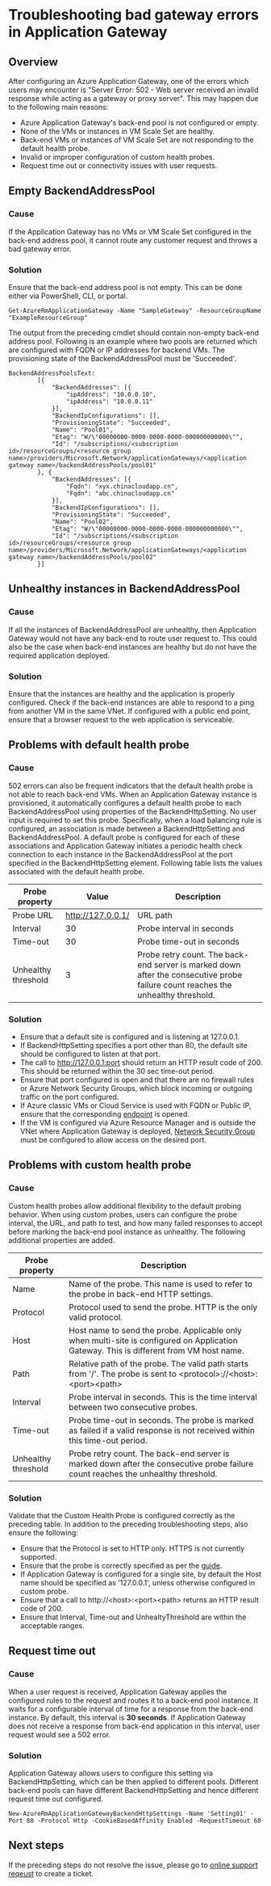 <properties
   pageTitle="Troubleshoot Application Gateway Bad Gateway (502) errors | Azure"
   description="Learn how to troubleshoot Application Gateway 502 errors"
   services="application-gateway"
   documentationCenter="na"
   authors="amitsriva"
   manager="rossort"
   editor=""
   tags="azure-resource-manager"
/>
<tags  
   ms.service="application-gateway"
   ms.devlang="na"
   ms.topic="article"
   ms.tgt_pltfrm="na"
   ms.workload="infrastructure-services"
   ms.date="09/02/2016"
   wacn.date=""
   ms.author="amitsriva" />

# Troubleshooting bad gateway errors in Application Gateway

## Overview

After configuring an Azure Application Gateway, one of the errors which users may encounter is "Server Error: 502 - Web server received an invalid response while acting as a gateway or proxy server". This may happen due to the following main reasons:

- Azure Application Gateway's back-end pool is not configured or empty.
- None of the VMs or instances in VM Scale Set are healthy.
- Back-end VMs or instances of VM Scale Set are not responding to the default health probe.
- Invalid or improper configuration of custom health probes.
- Request time out or connectivity issues with user requests.

## Empty BackendAddressPool

### Cause

If the Application Gateway has no VMs or VM Scale Set configured in the back-end address pool, it cannot route any customer request and throws a bad gateway error.

### Solution

Ensure that the back-end address pool is not empty. This can be done either via PowerShell, CLI, or portal.

	Get-AzureRmApplicationGateway -Name "SampleGateway" -ResourceGroupName "ExampleResourceGroup"

The output from the preceding cmdlet should contain non-empty back-end address pool. Following is an example where two pools are returned which are configured with FQDN or IP addresses for backend VMs. The provisioning state of the BackendAddressPool must be 'Succeeded'.
	
	BackendAddressPoolsText: 
			[{
				"BackendAddresses": [{
					"ipAddress": "10.0.0.10",
					"ipAddress": "10.0.0.11"
				}],
				"BackendIpConfigurations": [],
				"ProvisioningState": "Succeeded",
				"Name": "Pool01",
				"Etag": "W/\"00000000-0000-0000-0000-000000000000\"",
				"Id": "/subscriptions/<subscription id>/resourceGroups/<resource group name>/providers/Microsoft.Network/applicationGateways/<application gateway name>/backendAddressPools/pool01"
			}, {
				"BackendAddresses": [{
					"Fqdn": "xyx.chinacloudapp.cn",
					"Fqdn": "abc.chinacloudapp.cn"
				}],
				"BackendIpConfigurations": [],
				"ProvisioningState": "Succeeded",
				"Name": "Pool02",
				"Etag": "W/\"00000000-0000-0000-0000-000000000000\"",
				"Id": "/subscriptions/<subscription id>/resourceGroups/<resource group name>/providers/Microsoft.Network/applicationGateways/<application gateway name>/backendAddressPools/pool02"
			}]


## Unhealthy instances in BackendAddressPool

### Cause

If all the instances of BackendAddressPool are unhealthy, then Application Gateway would not have any back-end to route user request to. This could also be the case when back-end instances are healthy but do not have the required application deployed.

### Solution

Ensure that the instances are healthy and the application is properly configured. Check if the back-end instances are able to respond to a ping from another VM in the same VNet. If configured with a public end point, ensure that a browser request to the web application is serviceable.

## Problems with default health probe

### Cause

502 errors can also be frequent indicators that the default health probe is not able to reach back-end VMs. When an Application Gateway instance is provisioned, it automatically configures a default health probe to each BackendAddressPool using properties of the BackendHttpSetting. No user input is required to set this probe. Specifically, when a load balancing rule is configured, an association is made between a BackendHttpSetting and BackendAddressPool. A default probe is configured for each of these associations and Application Gateway initiates a periodic health check connection to each instance in the BackendAddressPool at the port specified in the BackendHttpSetting element. Following table lists the values associated with the default health probe.


|Probe property | Value | Description|
|---|---|---|
| Probe URL| http://127.0.0.1/ | URL path |
| Interval | 30 | Probe interval in seconds |
| Time-out  | 30 | Probe time-out in seconds |
| Unhealthy threshold | 3 | Probe retry count. The back-end server is marked down after the consecutive probe failure count reaches the unhealthy threshold. |

### Solution

- Ensure that a default site is configured and is listening at 127.0.0.1.
- If BackendHttpSetting specifies a port other than 80, the default site should be configured to listen at that port.
- The call to http://127.0.0.1:port should return an HTTP result code of 200. This should be returned within the 30 sec time-out period.
- Ensure that port configured is open and that there are no firewall rules or Azure Network Security Groups, which block incoming or outgoing traffic on the port configured.
- If Azure classic VMs or Cloud Service is used with FQDN or Public IP, ensure that the corresponding [endpoint](/documentation/articles/virtual-machines-windows-classic-setup-endpoints/) is opened.
- If the VM is configured via Azure Resource Manager and is outside the VNet where Application Gateway is deployed, [Network Security Group](/documentation/articles/virtual-networks-nsg/) must be configured to allow access on the desired port.


## Problems with custom health probe

### Cause

Custom health probes allow additional flexibility to the default probing behavior. When using custom probes, users can configure the probe interval, the URL, and path to test, and how many failed responses to accept before marking the back-end pool instance as unhealthy. The following additional properties are added.

|Probe property| Description|
|---|---|
| Name | Name of the probe. This name is used to refer to the probe in back-end HTTP settings. |
| Protocol | Protocol used to send the probe. HTTP is the only valid protocol. |
| Host |  Host name to send the probe. Applicable only when multi-site is configured on Application Gateway. This is different from VM host name.  |
| Path | Relative path of the probe. The valid path starts from '/'. The probe is sent to \<protocol\>://\<host\>:\<port\>\<path\> |
| Interval | Probe interval in seconds. This is the time interval between two consecutive probes.|
| Time-out | Probe time-out in seconds. The probe is marked as failed if a valid response is not received within this time-out period. |
| Unhealthy threshold | Probe retry count. The back-end server is marked down after the consecutive probe failure count reaches the unhealthy threshold. |


### Solution

Validate that the Custom Health Probe is configured correctly as the preceding table. In addition to the preceding troubleshooting steps, also ensure the following:

- Ensure that the Protocol is set to HTTP only. HTTPS is not currently supported.
- Ensure that the probe is correctly specified as per the [guide](/documentation/articles/application-gateway-create-probe-ps/).
- If Application Gateway is configured for a single site, by default the Host name should be specified as '127.0.0.1', unless otherwise configured in custom probe.
- Ensure that a call to http://\<host\>:\<port\>\<path\> returns an HTTP result code of 200.
- Ensure that Interval, Time-out and UnhealtyThreshold are within the acceptable ranges.

## Request time out

### Cause

When a user request is received, Application Gateway applies the configured rules to the request and routes it to a back-end pool instance. It waits for a configurable interval of time for a response from the back-end instance. By default, this interval is **30 seconds**. If Application Gateway does not receive a response from back-end application in this interval, user request would see a 502 error.

### Solution

Application Gateway allows users to configure this setting via BackendHttpSetting, which can be then applied to different pools. Different back-end pools can have different BackendHttpSetting and hence different request time out configured.

	New-AzureRmApplicationGatewayBackendHttpSettings -Name 'Setting01' -Port 80 -Protocol Http -CookieBasedAffinity Enabled -RequestTimeout 60

## Next steps

If the preceding steps do not resolve the issue, please go to [online support reqeust](/support/contact/) to create a ticket.
